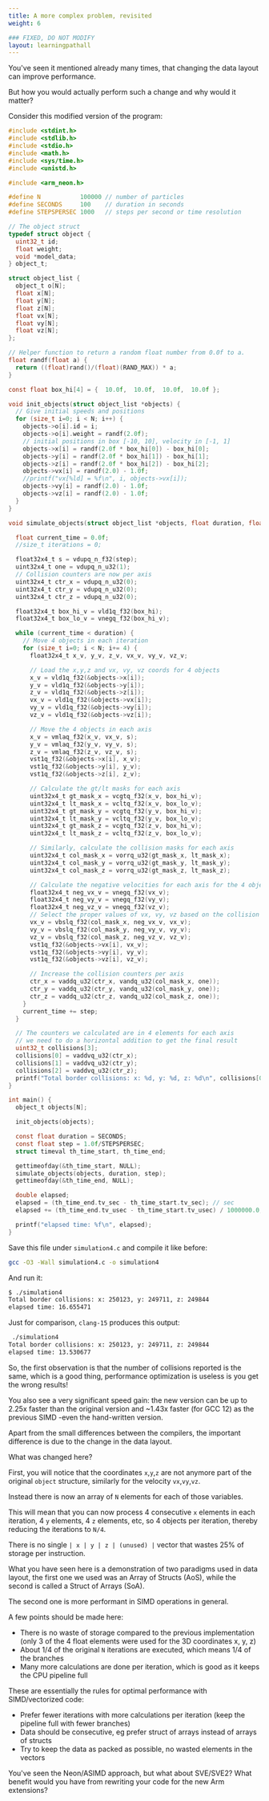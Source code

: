 ```yaml
---
title: A more complex problem, revisited
weight: 6

### FIXED, DO NOT MODIFY
layout: learningpathall
---
```


You've seen it mentioned already many times, that changing the data layout can improve performance.

But how you would actually perform such a change and why would it matter?

Consider this modified version of the program:

```C
#include <stdint.h>
#include <stdlib.h>
#include <stdio.h>
#include <math.h>
#include <sys/time.h>
#include <unistd.h>

#include <arm_neon.h>

#define N           100000 // number of particles
#define SECONDS     100    // duration in seconds
#define STEPSPERSEC 1000   // steps per second or time resolution

// The object struct
typedef struct object {
  uint32_t id;
  float weight;
  void *model_data;
} object_t;

struct object_list {
  object_t o[N];
  float x[N];
  float y[N];
  float z[N];
  float vx[N];
  float vy[N];
  float vz[N];
};

// Helper function to return a random float number from 0.0f to a.
float randf(float a) {
  return ((float)rand()/(float)(RAND_MAX)) * a;
}

const float box_hi[4] = {  10.0f,  10.0f,  10.0f,  10.0f };

void init_objects(struct object_list *objects) {
  // Give initial speeds and positions
  for (size_t i=0; i < N; i++) {
    objects->o[i].id = i;
    objects->o[i].weight = randf(2.0f);
    // initial positions in box [-10, 10], velocity in [-1, 1]
    objects->x[i] = randf(2.0f * box_hi[0]) - box_hi[0];
    objects->y[i] = randf(2.0f * box_hi[1]) - box_hi[1];
    objects->z[i] = randf(2.0f * box_hi[2]) - box_hi[2];
    objects->vx[i] = randf(2.0) - 1.0f;
    //printf("vx[%ld] = %f\n", i, objects->vx[i]);
    objects->vy[i] = randf(2.0) - 1.0f;
    objects->vz[i] = randf(2.0) - 1.0f;
  }
}

void simulate_objects(struct object_list *objects, float duration, float step) {

  float current_time = 0.0f;
  //size_t iterations = 0;

  float32x4_t s = vdupq_n_f32(step);
  uint32x4_t one = vdupq_n_u32(1);
  // Collision counters are now per axis
  uint32x4_t ctr_x = vdupq_n_u32(0);
  uint32x4_t ctr_y = vdupq_n_u32(0);
  uint32x4_t ctr_z = vdupq_n_u32(0);

  float32x4_t box_hi_v = vld1q_f32(box_hi);
  float32x4_t box_lo_v = vnegq_f32(box_hi_v);

  while (current_time < duration) {
    // Move 4 objects in each iteration
    for (size_t i=0; i < N; i+= 4) {
      float32x4_t x_v, y_v, z_v, vx_v, vy_v, vz_v;

      // Load the x,y,z and vx, vy, vz coords for 4 objects
      x_v = vld1q_f32(&objects->x[i]);
      y_v = vld1q_f32(&objects->y[i]);
      z_v = vld1q_f32(&objects->z[i]);
      vx_v = vld1q_f32(&objects->vx[i]);
      vy_v = vld1q_f32(&objects->vy[i]);
      vz_v = vld1q_f32(&objects->vz[i]);

      // Move the 4 objects in each axis
	  x_v = vmlaq_f32(x_v, vx_v, s);
      y_v = vmlaq_f32(y_v, vy_v, s);
      z_v = vmlaq_f32(z_v, vz_v, s);
      vst1q_f32(&objects->x[i], x_v);
      vst1q_f32(&objects->y[i], y_v);
      vst1q_f32(&objects->z[i], z_v);

      // Calculate the gt/lt masks for each axis
      uint32x4_t gt_mask_x = vcgtq_f32(x_v, box_hi_v);
      uint32x4_t lt_mask_x = vcltq_f32(x_v, box_lo_v);
      uint32x4_t gt_mask_y = vcgtq_f32(y_v, box_hi_v);
      uint32x4_t lt_mask_y = vcltq_f32(y_v, box_lo_v);
      uint32x4_t gt_mask_z = vcgtq_f32(z_v, box_hi_v);
      uint32x4_t lt_mask_z = vcltq_f32(z_v, box_lo_v);

      // Similarly, calculate the collision masks for each axis
      uint32x4_t col_mask_x = vorrq_u32(gt_mask_x, lt_mask_x);
      uint32x4_t col_mask_y = vorrq_u32(gt_mask_y, lt_mask_y);
      uint32x4_t col_mask_z = vorrq_u32(gt_mask_z, lt_mask_z);

      // Calculate the negative velocities for each axis for the 4 objects
      float32x4_t neg_vx_v = vnegq_f32(vx_v);
      float32x4_t neg_vy_v = vnegq_f32(vy_v);
      float32x4_t neg_vz_v = vnegq_f32(vz_v);
      // Select the proper values of vx, vy, vz based on the collision masks
      vx_v = vbslq_f32(col_mask_x, neg_vx_v, vx_v);
      vy_v = vbslq_f32(col_mask_y, neg_vy_v, vy_v);
      vz_v = vbslq_f32(col_mask_z, neg_vz_v, vz_v);
      vst1q_f32(&objects->vx[i], vx_v);
      vst1q_f32(&objects->vy[i], vy_v);
      vst1q_f32(&objects->vz[i], vz_v);

      // Increase the collision counters per axis
      ctr_x = vaddq_u32(ctr_x, vandq_u32(col_mask_x, one));
      ctr_y = vaddq_u32(ctr_y, vandq_u32(col_mask_y, one));
      ctr_z = vaddq_u32(ctr_z, vandq_u32(col_mask_z, one));
    }
    current_time += step;
  }

  // The counters we calculated are in 4 elements for each axis
  // we need to do a horizontal addition to get the final result
  uint32_t collisions[3];
  collisions[0] = vaddvq_u32(ctr_x);
  collisions[1] = vaddvq_u32(ctr_y);
  collisions[2] = vaddvq_u32(ctr_z);
  printf("Total border collisions: x: %d, y: %d, z: %d\n", collisions[0], collisions[1], collisions[2]);
}

int main() {
  object_t objects[N];

  init_objects(objects);

  const float duration = SECONDS;
  const float step = 1.0f/STEPSPERSEC;
  struct timeval th_time_start, th_time_end;

  gettimeofday(&th_time_start, NULL);
  simulate_objects(objects, duration, step);
  gettimeofday(&th_time_end, NULL);

  double elapsed;
  elapsed = (th_time_end.tv_sec - th_time_start.tv_sec); // sec
  elapsed += (th_time_end.tv_usec - th_time_start.tv_usec) / 1000000.0; // us to sec

  printf("elapsed time: %f\n", elapsed);
}
```

Save this file under `simulation4.c` and compile it like before:

```bash
gcc -O3 -Wall simulation4.c -o simulation4
```

And run it:

```bash
$ ./simulation4
Total border collisions: x: 250123, y: 249711, z: 249844
elapsed time: 16.655471
```

Just for comparison, `clang-15` produces this output:

```bash
 ./simulation4
Total border collisions: x: 250123, y: 249711, z: 249844
elapsed time: 13.530677
```

So, the first observation is that the number of collisions reported is the same, which is a good thing, performance optimization is useless is you get the wrong results!

You also see a very significant speed gain: the new version can be up to 2.25x faster than the original version and ~1.43x faster (for GCC 12) as the previous SIMD -even the hand-written version.

Apart from the small differences between the compilers, the important difference is due to the change in the data layout.

What was changed here? 

First, you will notice that the coordinates `x`,`y`,`z` are not anymore part of the original `object` structure, similarly for the velocity `vx`,`vy`,`vz`.

Instead there is now an array of `N` elements for each of those variables.

This will mean that you can now process 4 consecutive `x` elements in each iteration, 4 `y` elements, 4 `z` elements, etc, so 4 objects per iteration, thereby reducing the iterations to `N/4`.

There is no single `| x | y | z | (unused) |` vector that wastes 25% of storage per instruction.

What you have seen here is a demonstration of two paradigms used in data layout, the first one we used was an Array of Structs (AoS), while the second is called a Struct of Arrays (SoA).

The second one is more performant in SIMD operations in general.

A few points should be made here:

* There is no waste of storage compared to the previous implementation (only 3 of the 4 float elements were used for the 3D coordinates x, y, z)
* About 1/4 of the original `N` iterations are executed, which means 1/4 of the branches
* Many more calculations are done per iteration, which is good as it keeps the CPU pipeline full

These are essentially the rules for optimal performance with SIMD/vectorized code:

* Prefer fewer iterations with more calculations per iteration (keep the pipeline full with fewer branches)
* Data should be consecutive, eg prefer struct of arrays instead of arrays of structs
* Try to keep the data as packed as possible, no wasted elements in the vectors

You've seen the Neon/ASIMD approach, but what about SVE/SVE2? What benefit would you have from rewriting your code for the new Arm extensions?


